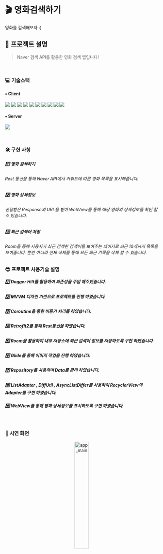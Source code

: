 # 🎬 영화검색하기
영화를 검색해보자 :)

## 🤔 프로젝트 설명

> Naver 검색 API를 활용한 영화 검색 앱입니다!

<br>

### 💻 기술스택 
#### ▪️ Client
<p>
 <img src="https://img.shields.io/badge/Anroid-3DDC84?style=for-the-badge&logo=Android&logoColor=white">
 <img src="https://img.shields.io/badge/Kotlin-7F52FF?style=for-the-badge&logo=Kotlin&logoColor=white">
 <img src="https://img.shields.io/badge/Retrofit2-3E4348?style=for-the-badge&logo=Square&logoColor=white">
 <img src="https://img.shields.io/badge/OkHttp-3E4348?style=for-the-badge&logo=Square&logoColor=white">
 <img src="https://img.shields.io/badge/Room-003B57?style=for-the-badge&logo=SQLite&logoColor=white">
 <img src="https://img.shields.io/badge/MVVM-3DDC84?style=for-the-badge&logo=&logoColor=white">
 <img src="https://img.shields.io/badge/Coroutine-3DDC84?style=for-the-badge&logo=&logoColor=white">
 <img src="https://img.shields.io/badge/DataBinding-0F9D58?style=for-the-badge&logo=&logoColor=white">
 <img src="https://img.shields.io/badge/Hilt-0F9D58?style=for-the-badge&logo=&logoColor=white">
 <img src="https://img.shields.io/badge/Glide-0F9D58?style=for-the-badge&logo=&logoColor=white">
</p>

#### ▪️ Server
<p>
 <img src="https://img.shields.io/badge/NaverAPI-03C75A?style=for-the-badge&logo=Naver&logoColor=white">
</p>
<br>

### 🛠 구현 사항
##### 1️⃣ 영화 검색하기
###### Rest 통신을 통해 Naver API에서 키워드에 따른 영화 목록을 표시해줍니다.

##### 2️⃣ 영화 상세정보
###### 전달받은 Response의 URL을 받아 WebView를 통해 해당 영화의 상세정보를 확인 할 수 있습니다.
 
##### 3️⃣ 최근 검색어 저장
###### Room을 통해 사용자가 최근 검색한 검색어를 보여주는 페이지로 최근 10개까지 목록을 보여줍니다. 뿐만 아니라 전체 삭제를 통해 모든 최근 기록을 삭제 할 수 있습니다.

### 😎 프로젝트 사용기술 설명
##### 1️⃣ Dagger Hilt를 활용하여 의존성을 주입 해주었습니다.
##### 2️⃣ MVVM 디자인 기반으로 프로젝트를 진행 하였습니다.
##### 3️⃣ Coroutine을 통한 비동기 처리를 하였습니다.
##### 4️⃣ Retrofit2를 통해 Rest통신을 하였습니다.
##### 5️⃣ Room을 활용하여 내부 저장소에 최근 검색어 정보를 저장하도록 구현 하였습니다
##### 6️⃣ Glide를 통해 이미지 작업을 진행 하였습니다.
##### 7️⃣ Repository를 사용하여 Data를 관리 하였습니다.
##### 8️⃣ ListAdapter , DiffUtil , AsyncListDiffer를 사용하여 RecyclerView의 Adapter를 구현 하였습니다.
##### 9️⃣ WebView를 통해 영화 상세정보를 표시하도록 구현 하였습니다.

<br>

### 🎥 시연 화면
<div align="center">
 <img width="30%" alt="app_main" src="https://user-images.githubusercontent.com/65700842/223024393-02bc3642-1e64-46ef-a8c1-44d60aceed7e.gif">
</div>

